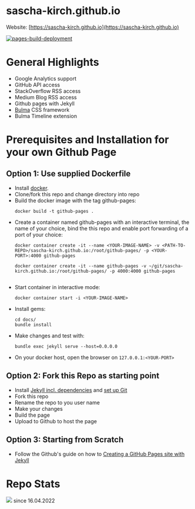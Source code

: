 # sascha-kirch.github.io
Website: [https://sascha-kirch.github.io](https://sascha-kirch.github.io)

[![pages-build-deployment](https://github.com/sascha-kirch/sascha-kirch.github.io/actions/workflows/pages/pages-build-deployment/badge.svg)](https://github.com/sascha-kirch/sascha-kirch.github.io/actions/workflows/pages/pages-build-deployment)

# General Highlights
- Google Analytics support
- GitHub API access
- StackOverflow RSS access
- Medium Blog RSS access
- Github pages with Jekyll 
- [Bulma](https://bulma.io/) CSS framework
- Bulma Timeline extension

# Prerequisites and Installation for your own Github Page
## Option 1: Use supplied Dockerfile
- Install [docker](https://docs.docker.com/get-started/overview/).
- Clone/fork this repo and change directory into repo
- Build the docker image with the tag github-pages:
  ```
  docker build -t github-pages .
  ```
- Create a container named github-pages with an interactive terminal, the name of your choice, bind the this repo and enable port forwarding of a port of your choice:
  ```
  docker container create -it --name <YOUR-IMAGE-NAME> -v <PATH-TO-REPO>/sascha-kirch.github.io:/root/github-pages/ -p <YOUR-PORT>:4000 github-pages
  
  docker container create -it --name github-pages -v ~/git/sascha-kirch.github.io:/root/github-pages/ -p 4000:4000 github-pages

  
  ```
- Start container in interactive mode:
  ```
  docker container start -i <YOUR-IMAGE-NAME>
  ```
- Install gems:
  ```
  cd docs/
  bundle install
  ```
- Make changes and test with:
  ```
  bundle exec jekyll serve --host=0.0.0.0
  ```
- On your docker host, open the browser on `127.0.0.1:<YOUR-PORT>`

## Option 2: Fork this Repo as starting point
- Install [Jekyll incl. dependencies](https://jekyllrb.com/docs/installation/) and [set up Git](https://docs.github.com/en/get-started/quickstart/set-up-git)
- Fork this repo
- Rename the repo to you user name
- Make your changes
- Build the page
- Upload to Github to host the page

## Option 3: Starting from Scratch
- Follow the Github's guide on how to [Creating a GitHub Pages site with Jekyll](https://docs.github.com/en/pages/setting-up-a-github-pages-site-with-jekyll/creating-a-github-pages-site-with-jekyll)


# Repo Stats
![](https://komarev.com/ghpvc/?username=saschakirchgithubio&color=yellow) since 16.04.2022 
